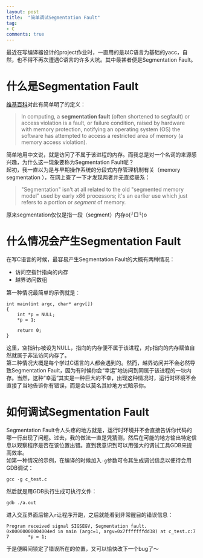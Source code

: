 ```yaml
---
layout: post
title:  "简单调试Segmentation Fault"
tag:
- C
comments: true
---
```


最近在写编译器设计的project作业时，一直用的是以C语言为基础的yacc，自然，也不得不再次遭遇C语言的许多大坑。其中最甚者便是Segmentation Fault。

# 什么是Segmentation Fault
[维基百科](https://en.wikipedia.org/wiki/Segmentation_fault)对此有简单明了的定义：

>In computing, a **segmentation fault** (often shortened to segfault) or access violation is a fault, or failure condition, raised by hardware with memory protection, notifying an operating system (OS) the software has attempted to access a restricted area of memory (a memory access violation).

简单地用中文说，就是访问了不属于该进程的内存。而我总是对一个名词的来源感兴趣，为什么这一现象要称为Segmentation Fault呢？  
起初，我一直以为是与早期操作系统的分段式内存管理机制有关（memory segmentation ），在网上查了一下才发现两者并无直接联系：

>"Segmentation" isn't at all related to the old "segmented memory model" used by early x86 processors; it's an earlier use which just refers to a portion or *segment* of memory.

原来segmentation仅仅是指一段（segment）内存o(╯□╰)o

# 什么情况会产生Segmentation Fault
在写C语言的时候，最容易产生Segmentation Fault的大概有两种情况：

- 访问空指针指向的内存
- 越界访问数组

第一种情况最简单的示例就是：
```
int main(int argc, char* argv[])
{
    int *p = NULL;
    *p = 1;
	
    return 0;
}
```
这里，空指针`p`被设为NULL，指向的内存便不属于该进程，对`p`指向的内存赋值自然就属于非法访问内存了。  
第二种情况大概是每个学过C语言的人都会遇到的。然而，越界访问并不会必然导致Segmentation Fault，因为有时候你会“幸运”地访问到同属于该进程的一块内存。当然，这种“幸运”其实是一种巨大的不幸，出现这种情况时，运行时环境不会直接了当地告诉你有错误，而是会以莫名其妙地方式暗示你。

# 如何调试Segmentation Fault
Segmentation Fault令人头疼的地方就是，运行时环境并不会直接告诉你代码的哪一行出现了问题。过去，我的做法一直是凭猜测，然后在可能的地方输出特定信息以观察程序是否在该位置出错。直到我意识到可以用强大的调试工具GDB来提高效率。  
如第一种情况的示例，在编译的时候加入`-g`参数可令其生成调试信息以便待会用GDB调试：
```
gcc -g c_test.c
```
然后就是用GDB执行生成可执行文件：
```
gdb ./a.out
```
进入交互界面后输入`r`让程序开跑，之后就能看到非常醒目的错误信息：
```
Program received signal SIGSEGV, Segmentation fault.
0x00000000004004ed in main (argc=1, argv=0x7fffffffdd38) at c_test.c:7
7	    *p = 1;
```
于是便瞬间锁定了错误所在的位置，又可以愉快改下一个bug了～